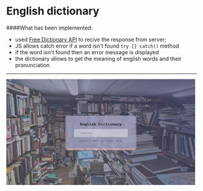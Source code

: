 # English dictionary
####What has been implemented:
* used [Free Dictionary API](https://dictionaryapi.dev/) to recive the response from server;
* JS allows catch error if a word isn't found `try {} catch()` method
* if the word isn't found then an error message is displayed
* the dictionary allows to get the meaning of english words and their pronunciation
___
<img src="https://github.com/bakNa2t/engword/blob/main/img_Readme.jpg" title="dictionary"  alt="English Dictionary" width="500" height="281"/>